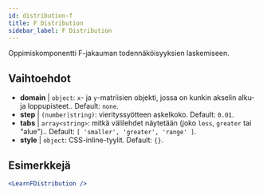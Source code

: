 ```yaml
---
id: distribution-f
title: F Distribution
sidebar_label: F Distribution
---
```


Oppimiskomponentti F-jakauman todennäköisyyksien laskemiseen.

## Vaihtoehdot

* __domain__ | `object`: `x`- ja `y`-matriisien objekti, jossa on kunkin akselin alku- ja loppupisteet.. Default: `none`.
* __step__ | `(number|string)`: vierityssyötteen askelkoko. Default: `0.01`.
* __tabs__ | `array<string>`: mitkä välilehdet näytetään (joko `less`, `greater` tai "alue").. Default: `[
  'smaller',
  'greater',
  'range'
]`.
* __style__ | `object`: CSS-inline-tyylit. Default: `{}`.


## Esimerkkejä

```jsx live
<LearnFDistribution />
```

